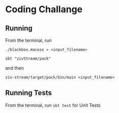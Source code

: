# Coding Challange

## Running

From the terminal, run

`./blackbox.macosx > <input_filename>`

`sbt "zivStream/pack"` 

and then

`ziv-stream/target/pack/bin/main <input_filename>`

## Running Tests

From the terminal, run `sbt test` for Unit Tests
